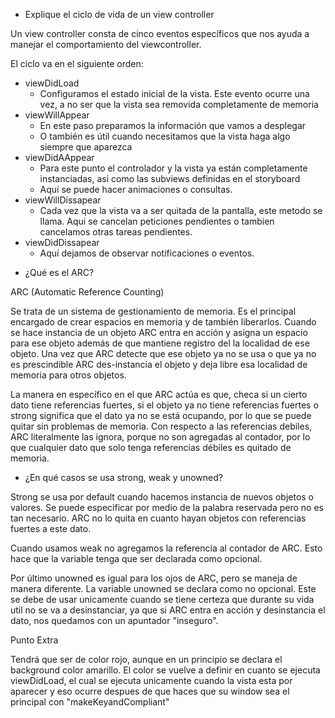 * Explique el ciclo de vida de un view controller


Un view controller consta de cinco eventos específicos que nos ayuda a manejar el comportamiento del viewcontroller.

El ciclo va en el siguiente orden:

- viewDidLoad
  - Configuramos el estado inicial de la vista. Este evento ocurre una vez, a no ser que la vista sea removida completamente de memoria
- viewWillAppear
  - En este paso preparamos la información que vamos a desplegar
  - O también es útil cuando necesitamos que la vista haga algo siempre que aparezca
- viewDidAAppear 
  - Para este punto el controlador y la vista ya están completamente instanciadas, asi como las subviews definidas en el storyboard
  - Aquí se puede hacer animaciones o consultas.
- viewWillDissapear
  - Cada vez que la vista va a ser quitada de la pantalla, este metodo se llama. Aqui se cancelan peticiones pendientes o tambien cancelamos otras tareas pendientes.
- viewDidDissapear
  - Aquí dejamos de observar notificaciones o eventos. 


* ¿Qué es el ARC?

ARC (Automatic Reference Counting)

Se trata de un sistema de gestionamiento de memoria. Es el principal encargado de crear espacios en memoria y de también liberarlos. Cuando se hace instancia de un objeto
ARC entra en acción y asigna un espacio para ese objeto además de que mantiene registro del la localidad de ese objeto. Una vez que ARC detecte que ese objeto ya no se usa
o que ya no es prescindible ARC des-instancia el objeto y deja libre esa localidad de memoria para otros objetos.

La manera en específico en el que ARC actúa es que, checa si un cierto dato tiene referencias fuertes, si el objeto ya no tiene referencias fuertes o strong significa que
el dato ya no se está ocupando, por lo que se puede quitar sin problemas de memoria. Con respecto a las referencias debiles, ARC literalmente las ignora, porque no son 
agregadas al contador, por lo que cualquier dato que solo tenga referencias débiles es quitado de memoria. 

* ¿En qué casos se usa strong, weak y unowned?

Strong se usa por default cuando hacemos instancia de nuevos objetos o valores. Se puede especificar por medio de la palabra reservada pero no es tan necesario. ARC no 
lo quita en cuanto hayan objetos con referencias fuertes a este dato.

Cuando usamos weak no agregamos la referencia al contador de ARC. Esto hace que la variable tenga que ser declarada como opcional.

Por último unowned es igual para los ojos de ARC, pero se maneja de manera diferente. La variable unowned se declara como no opcional. Este se debe de usar
unicamente cuando se tiene certeza que durante su vida util no se va a desinstanciar, ya que si ARC entra en acción y desinstancia el dato, nos quedamos
con un apuntador "inseguro".


Punto Extra

Tendrá que ser de color rojo, aunque en un principio se declara el background color amarillo. El color se vuelve a definir en cuanto se ejecuta viewDidLoad, el cual se
ejecuta unicamente cuando la vista esta por aparecer y eso ocurre despues de que haces que su window sea el principal con "makeKeyandCompliant"
